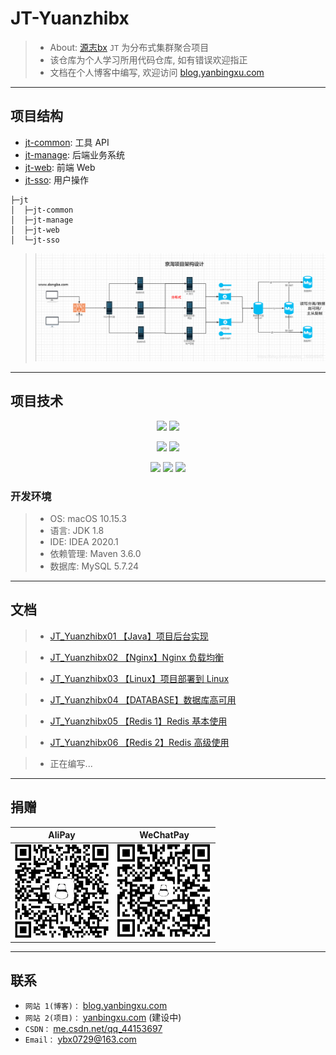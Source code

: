 # JT-Yuanzhibx
> - About: [源志bx](http://blog.yanbingxu.com/)
> `JT` 为分布式集群聚合项目
> - 该仓库为个人学习所用代码仓库, 如有错误欢迎指正
> - 文档在个人博客中编写, 欢迎访问 [blog.yanbingxu.com](http://blog.yanbingxu.com/)

---
## 项目结构
- [jt-common](./jt-common): 工具 API
- [jt-manage](./jt-manage): 后端业务系统
- [jt-web](./jt-web): 前端 Web
- [jt-sso](./jt-sso): 用户操作

```
├─jt
│  ├─jt-common
│  ├─jt-manage
│  ├─jt-web
│  └─jt-sso
```
> ![ProjectStructure](./img/ProjectStructure.png)

---
## 项目技术
<div style="text-align: center">

![](https://img.shields.io/badge/SpringBoot-2.3.1.RELEASE-green)
![](https://img.shields.io/badge/MyBatis-3.5.4-red)

![](https://img.shields.io/badge/Lombok-1.18.12-brightgreen)
![](https://img.shields.io/badge/MyBatisPlus-3.3.2-blue)

![](https://img.shields.io/badge/Redis-3.3.2-orange)
![](https://img.shields.io/badge/Nginx-1.17.3-inactive)
![](https://img.shields.io/badge/Dobbo-2.6.2-9cf)

</div>

### 开发环境
> - OS: macOS 10.15.3
> - 语言: JDK 1.8
> - IDE: IDEA 2020.1
> - 依赖管理: Maven 3.6.0
> - 数据库: MySQL 5.7.24

---
## 文档
> - [JT_Yuanzhibx01 【Java】项目后台实现](http://blog.yanbingxu.com/2020/07/08/JT-Yuanzhibx01/)

> - [JT_Yuanzhibx02 【Nginx】Nginx 负载均衡](http://blog.yanbingxu.com/2020/07/15/JT-Yuanzhibx02/)

> - [JT_Yuanzhibx03 【Linux】项目部署到 Linux](http://blog.yanbingxu.com/2020/07/17/JT-Yuanzhibx03/)

> - [JT_Yuanzhibx04 【DATABASE】数据库高可用](http://blog.yanbingxu.com/2020/07/18/JT-Yuanzhibx04/)

> - [JT_Yuanzhibx05 【Redis 1】Redis 基本使用](http://blog.yanbingxu.com/2020/07/21/JT-Yuanzhibx05/)

> - [JT_Yuanzhibx06 【Redis 2】Redis 高级使用](http://blog.yanbingxu.com/2020/07/23/JT-Yuanzhibx06/)

> - 正在编写...

---
## 捐赠
| AliPay | WeChatPay |
| :----: | :----: |
| <img width="150" height="150" src="./img/alipay.png"/> | <img width="150" height="150" src="./img/wechat.png"/> |

---
## 联系
- `网站 1(博客)：` [blog.yanbingxu.com](https://blog.yanbingxu.com/)
- `网站 2(项目)：` [yanbingxu.com](http://yanbingxu.com:8080/) (建设中)
- `CSDN：` [me.csdn.net/qq_44153697](https://me.csdn.net/qq_44153697)
- `Email：` <ybx0729@163.com>
